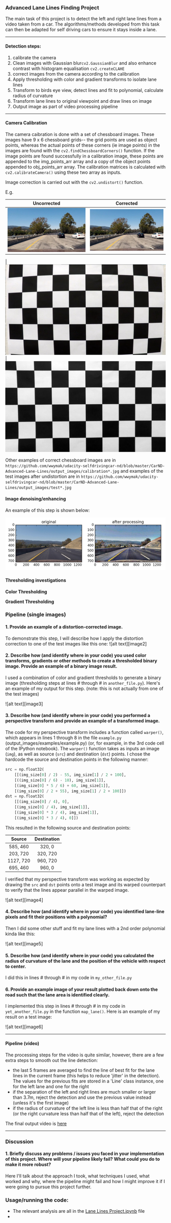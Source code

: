 ### Advanced Lane Lines Finding Project

The main task of this project is to detect the left and right lane lines from a video taken from a car. The algorithms/methods
developed from this task can then be adapted for self driving cars to ensure it stays inside a lane.

---

#### Detection steps:
1. calibrate the camera
2. Clean images with Gaussian blur`cv2.GaussianBlur` and also enhance contrast with histogram equalisation `cv2.createCLAHE`
3. correct images from the camera according to the calibration
4. Apply thresholding with color and gradient transforms to isolate lane lines
5. Transform to birds eye view, detect lines and fit to polynomial, calculate radius of curvature
6. Transform lane lines to original viewpoint and draw lines on image
7. Output image as part of video processing pipeline

---

#### Camera Calibration

The camera caibration is done with a set of chessboard images. These images have 9 x 6 chessboard grids-- the grid points
are used as object points, whereas the actual points of these corners (ie image points) in the images are found with the `cv2.findChessboardCorners()`  function. If the image points are found successfully in a calibration image, these points are
appended  to the img_points_arr array and a copy of the object points appended to obj_points_arr array. The
calibration matrices is calculated with `cv2.calibrateCamera()` using these two array as inputs.

Image correction is carried out with the `cv2.undistort()` function.

E.g.

Uncorrected                |  Corrected                |
:-------------------------:|:-------------------------:|
![](https://github.com/wwymak/udacity-selfdrivingcar-nd/blob/master/CarND-Advanced-Lane-Lines/test_images/test1.jpg)  |  ![](https://github.com/wwymak/udacity-selfdrivingcar-nd/blob/master/CarND-Advanced-Lane-Lines/output_images/test1_camera_corrected.jpg)
|
![](https://github.com/wwymak/udacity-selfdrivingcar-nd/blob/master/CarND-Advanced-Lane-Lines/camera_cal/calibration1.jpg)|![](https://github.com/wwymak/udacity-selfdrivingcar-nd/blob/master/CarND-Advanced-Lane-Lines/output_images/calibration1.jpg)

Other examples of correct chessboard images are in `https://github.com/wwymak/udacity-selfdrivingcar-nd/blob/master/CarND-Advanced-Lane-Lines/output_images/calibration*.jpg` and
examples of the test images after undistortion are in `https://github.com/wwymak/udacity-selfdrivingcar-nd/blob/master/CarND-Advanced-Lane-Lines/output_images/test*.jpg`

#### Image denoising/enhancing
An example of this step is shown below:

![](https://github.com/wwymak/udacity-selfdrivingcar-nd/blob/master/CarND-Advanced-Lane-Lines/output_images/image_cleaning.png)

#### Thresholding investigations

**Color Thresholding**

**Gradient Thresholding**



### Pipeline (single images)

#### 1. Provide an example of a distortion-corrected image.

To demonstrate this step, I will describe how I apply the distortion correction to one of the test images like this one:
![alt text][image2]

#### 2. Describe how (and identify where in your code) you used color transforms, gradients or other methods to create a thresholded binary image.  Provide an example of a binary image result.

I used a combination of color and gradient thresholds to generate a binary image (thresholding steps at lines # through # in `another_file.py`).  Here's an example of my output for this step.  (note: this is not actually from one of the test images)

![alt text][image3]

#### 3. Describe how (and identify where in your code) you performed a perspective transform and provide an example of a transformed image.

The code for my perspective transform includes a function called `warper()`, which appears in lines 1 through 8 in the file `example.py` (output_images/examples/example.py) (or, for example, in the 3rd code cell of the IPython notebook).  The `warper()` function takes as inputs an image (`img`), as well as source (`src`) and destination (`dst`) points.  I chose the hardcode the source and destination points in the following manner:

```python
src = np.float32(
    [[(img_size[0] / 2) - 55, img_size[1] / 2 + 100],
    [((img_size[0] / 6) - 10), img_size[1]],
    [(img_size[0] * 5 / 6) + 60, img_size[1]],
    [(img_size[0] / 2 + 55), img_size[1] / 2 + 100]])
dst = np.float32(
    [[(img_size[0] / 4), 0],
    [(img_size[0] / 4), img_size[1]],
    [(img_size[0] * 3 / 4), img_size[1]],
    [(img_size[0] * 3 / 4), 0]])
```

This resulted in the following source and destination points:

| Source        | Destination   |
|:-------------:|:-------------:|
| 585, 460      | 320, 0        |
| 203, 720      | 320, 720      |
| 1127, 720     | 960, 720      |
| 695, 460      | 960, 0        |

I verified that my perspective transform was working as expected by drawing the `src` and `dst` points onto a test image and its warped counterpart to verify that the lines appear parallel in the warped image.

![alt text][image4]

#### 4. Describe how (and identify where in your code) you identified lane-line pixels and fit their positions with a polynomial?

Then I did some other stuff and fit my lane lines with a 2nd order polynomial kinda like this:

![alt text][image5]

#### 5. Describe how (and identify where in your code) you calculated the radius of curvature of the lane and the position of the vehicle with respect to center.

I did this in lines # through # in my code in `my_other_file.py`

#### 6. Provide an example image of your result plotted back down onto the road such that the lane area is identified clearly.

I implemented this step in lines # through # in my code in `yet_another_file.py` in the function `map_lane()`.  Here is an example of my result on a test image:

![alt text][image6]

---

#### Pipeline (video)

The processing steps for the video is quite similar, however, there are a few extra steps to smooth out the line detection:
* the last 5 frames are averaged to find the line of best fit for the lane lines in the current frame (this helps to reduce 'jitter'
in the detection). The values for the previous fits are stored in a 'Line' class instance, one for the left lane and one for the right
* if the separation of the left and right lines are much smaller or larger than 3.7m, reject the detection and
use the previous value instead (unless it's the first image)
* if the radius of curvature of the left line is less than half that of the right (or the right curvature less than half
    that of the left), reject the detection

The final output video is [here](https://github.com/wwymak/udacity-selfdrivingcar-nd/blob/master/CarND-Advanced-Lane-Lines/project_video_out_pipeplinev3all.mp4)

---

### Discussion

#### 1. Briefly discuss any problems / issues you faced in your implementation of this project.  Where will your pipeline likely fail?  What could you do to make it more robust?

Here I'll talk about the approach I took, what techniques I used, what worked and why, where the pipeline might fail and how I might improve it if I were going to pursue this project further.

### Usage/running the code:
- The relevant analysis are all in the [Lane Lines Project.ipynb](https://github.com/wwymak/udacity-selfdrivingcar-nd/blob/master/CarND-Advanced-Lane-Lines/Lane%20Lines%20Project.ipynb) file
-  
